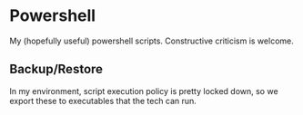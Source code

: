 # Powershell

My (hopefully useful) powershell scripts.  Constructive criticism is welcome.

<b>Backup/Restore</b>
-------------------
In my environment, script execution policy is pretty locked down, so we export these to executables that the tech can run.
